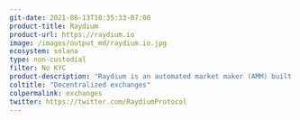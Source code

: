 ```yaml
---
git-date: 2021-08-13T10:35:33-07:00
product-title: Raydium
product-url: https://raydium.io
image: /images/output_md/raydium.io.jpg
ecosystem: solana
type: non-custodial
filter: No KYC
product-description: "Raydium is an automated market maker (AMM) built on the Solana blockchain which leverages the central order book of the Serum decentralized exchange (DEX) to enable lightning-fast trades, shared liquidity and new features for earning yield"
coltitle: "Decentralized exchanges"
colpermalink: exchanges
twitter: https://twitter.com/RaydiumProtocol
---
```

